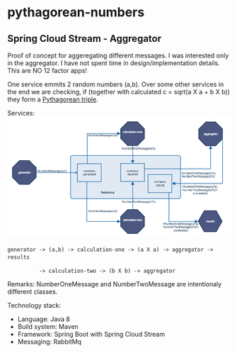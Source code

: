 # pythagorean-numbers

## Spring Cloud Stream - Aggregator

Proof of concept for aggeregating different messages.
I was interested only in the aggregator. 
I have not spent time in design/implementation details.
This are NO 12 factor apps!

One service emmits 2 random numbers (a,b). 
Over some other services in the end we are checking, if (together with calculated c = sqrt(a X a + b X b)) they form a [Pythagorean triple](https://en.wikipedia.org/wiki/Pythagorean_triple). 

Services:
![alt text](https://github.com/realtech2000/pythagorean-numbers/blob/master/images/services.png "Services")

`generator -> (a,b) -> calculation-one -> (a X a) -> aggregator -> results`

`          -> calculation-two -> (b X b) -> aggregator`
                   
Remarks:
NumberOneMessage and NumberTwoMessage are intentionaly different classes.


Technology stack:
- Language: Java 8
- Build system: Maven
- Framework: Spring Boot with  Spring Cloud Stream
- Messaging: RabbitMq
